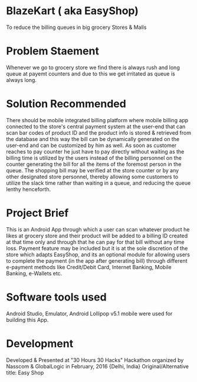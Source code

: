 # BlazeKart ( aka EasyShop)
To reduce the billing queues in big grocery Stores &amp; Malls

# Problem Staement
Whenever we go to grocery store we find there is always rush and long queue at payemt counters and due to this we get irritated as queue is always long.

# Solution Recommended
There should be mobile integrated billing platform where mobile billing app connected to the store's central payment system at the user-end that can scan bar codes of product ID and the product info is stored & retrieved from the database and this way the bill can be dynamically generated on the user-end and can be customized by him as well. As soon as customer reaches to pay counter he just have to pay directly without waiting as the billing time is utilized by the users instead of the billing personnel on the counter generating the bill for all the items of the foremost person in the queue. The shopping bill may be verified at the store counter or by any other designated store personnel, thereby allowing some customers to utilize the slack time rather than waiting in a queue, and reducing the queue lenthy henceforth.

# Project Brief 
This is an Android App through which a user can scan whatever product he likes at grocery store and their product will be added to a billing ID created at that time only and through that he can pay for that bill without any time loss. Payment feature may be included but it is at the sole discretion of the store which adapts EasyShop, and its an optional module for allowing users to complete the payment (in the app after generating bill) through different e-payment methods like Credit/Debit Card, Internet Banking, Mobile Banking, e-Wallets etc.

# Software tools used
Android Studio, Emulator, Android Lollipop v5.1 mobile were used for building this App.

# Development
Developed & Presented at "30 Hours 30 Hacks" Hackathon organized by Nasscom & GlobalLogic in February, 2016 {Delhi, India}
Original/Alternative title: Easy Shop

